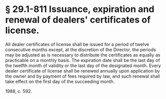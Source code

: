 # § 29.1-811 Issuance, expiration and renewal of dealers' certificates of license.

<p>All dealer certificates of license shall be issued for a period of twelve consecutive months except, at the discretion of the Director, the periods may be adjusted as is necessary to distribute the certificates as equally as practicable on a monthly basis. The expiration date shall be the last day of the twelfth month of validity or the last day of the designated month. Every dealer certificate of license shall be renewed annually upon application by the owner and by payment of fees required by law, and such renewal shall take effect on the first day of the succeeding month.</p><p>1988, c. 592.</p>